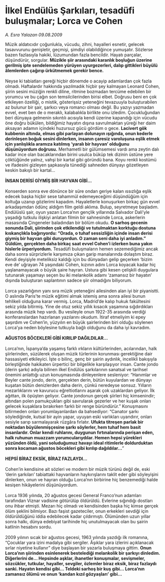 # İlkel Endülüs Şarkıları, tesadüfi buluşmalar; Lorca ve Cohen

*A. Esra Yalazan 09.08.2009*

<div class="taraf_structure_2col_1zq">
<div class="margen_n">



 <p>Müzik aldatıcıdır çoğunlukla, vücudu, zihni, hayalleri esnetir, gelecek tasavvurunu genişletir, geçmişi, şimdiyi olabildiğince yumuşatır. Sözlerse bazen fazlasıyla hakiki, lüzumundan fazla bencildir. Hayatı parçalar, düşündürür, sorgular. <b>Müzikle şiir arasındaki karanlık boşluğun üzerine gerilmiş ipte sendelemeden yürüyen uyurgezerleri, dalıp gittikleri büyülü âlemlerden çağırıp ürkütmemek gerekir bence. </b><br/><br/>Neyse ki tabiatları gereği hiçbir dönemde o acayip adamlardan çok fazla olmadı. Haftalardır hakkında yazılmadık hiçbir şey kalmayan Leonard Cohen, şiirin sesini müziğin renkli diline, ritmine bozmadan tercüme edebilen bir yorumcu ve bu çağın son temsilcilerinden birisi elbet. Doğrusu beni en çok etkileyen özelliği, o mistik, gösterişsiz yeteneğini tevazuuyla buluşturabilen az bulunur bir şair, şarkıcı veya romancı olması değil. Bu yazıyı yazmadan evvel, evet ben de o meraklı, kalabalıkla birlikte onu izledim. Çocukluğundan beri dünyaya gelmenin sıkıntılı acısıyla kendi üzerine kapandığı için vücudu öne doğru bükülen, bildiğimiz hayatın dışına savrulmaktan yüreği her daim aksayan adamın içindeki huzursuz gücü gördüm o gece. <b>Lacivert gök kubbenin altında, elmas gibi parlayan dolunayın ışığında, onun kederle derinleşen boğuk sesini dinlerken, insanın çaresiz varoluşuna eşlik etmek için yanlışlıkla aramıza katılmış ‘yaralı bir hayvan’ olduğunu düşünüyordum doğrusu.</b> Merhametli bir gülümsemesi vardı ama zeytin dalı kadar ince olan bacaklarından birini usulca büküp tek dizinin üstüne yere çöktüğünde yalnız, vahşi bir kartal gibi göründü bana. Koyu renkli kostümü ve ifadesini gizleyen şapkasıyla tünediği sahneden dünyayı gözetleyen keskin bakışlı bir kartal...   <b><br/><br/>İNSAN DERİSİ GİYMİŞ BİR HAYVAN GİBİ... </b><b> </b> <br/><br/>Konserden sonra eve dönünce bir süre ondan geriye kalan ıssızlığa eşlik edecek başka hiçbir sese tahammül edemeyeceğimi düşündüğüm için koltuğa uzanıp gözlerimi kapadım. Hayaletlerle konuşurken birkaç gün evvel arkadaşımdan ödünç aldığım film geldi aklıma. Bulup, seyretmeye başladım. Endülüslü şair, oyun yazarı Lorca’nın gençlik yıllarında Salvador Dali’yle yaşadığı tutkulu ilişkiyi anlatan filmin bir sahnesinde Lorca, askerlerin masasında Çingeneler baladından bir bölüm okudu. <b>O sarhoş gecenin sonunda Dali, şiirinden çok etkilendiği ve tutulmaktan korktuğu dostuna kıskançlıkla bağırıyordu: “Orada, o tuhaf sessizliğin içinde insan derisi giymiş bir hayvan gibi duruyordun. O zaman seni daha iyi anladım.” Güldüm, gerçekten daha birkaç saat evvel Cohen’i izlerken buna yakın hislerle ürperiyordum.</b> Tesadüfi buluşmaların hemen sezemediğimiz ancak daha sonra sürprizlerle karşımıza çıkan garip manalarında dolaştım biraz. Kendi deyişiyle meteliksiz kaldığı için bu dünyadan gelip geçerken ‘bizim eve de’ uğrayan 74 yaşındaki Cohen, kızının adını Lorca koyacak kadar hiç yaşlanamayacak o büyük şaire hayran. Ustura gibi kesen çelişkili duygulara tutunarak yaşamayı seçen bu iki melankolik adamı ‘zamansız bir hayatın’ dışında buluşturan saplantının sadece şiir olmadığını biliyorum. <br/><br/>Lorca yazarlığının yanı sıra müzik yeteneğini ailesinden alan iyi bir piyanistti. O aslında Paris’te müzik eğitimi almak istemiş ama sonra ailesi bunun tehlikeli olduğuna karar vermiş. Lorca, Madrid’de kalıp hukuk fakültesini sekiz yılda bitirmiş. Yine de otuz sekiz yıllık kısacık yaşamına sığdırdıkları arasında müzik hep vardı. Bu vesileyle onun 1922-35 arasında verdiği konferanslardan hazırlanan yazılarını okudum. İtiraf etmeliyim ki epey şaşırdım ve Cohen’in, yüzyılın en büyük şairlerinden biri olduğu söylenen Lorca’ya neden böylesine tutkuyla bağlı olduğunu da daha iyi kavradım.   <b><br/><br/>AĞUSTOS BÖCEKLERİ GİBİ KIRILIP DAĞILDILAR...</b>   <br/><br/>Lorca’nın, İspanya’da yaşamış farklı ırkların kültürlerinden, acılarından, halk şiirlerinden, süzülerek oluşan müzik türlerinin korunması gerektiğine dair hassasiyeti etkileyici. İşte o bilinç, genç bir şairin aydınlık, incelikli bakışıyla birleştiğinde hakikaten ürpertici bir bilgelikle karşılaşıyor insan. Cante jondo (derin şarkı) adıyla bilinen ilkel Endülüs şarkılarının sanatsal ve tarihsel önemini anlattığı uzun konuşmasında dinleyenlere sesleniyor: “Hanımlar ve Beyler cante jondo, derin, gerçekten derin, bütün kuyulardan ve dünyayı kuşatan bütün denizlerden daha derin, çünkü neredeyse sonsuz. Yılların mezarlıklarını ve kavurucu eğreltiotlarını aşarak çok uzaklardan geliyor. İlk ağıttan, ilk öpüşten geliyor. Cante jondonun gerçek şiirleri hiç kimsenindir; altından polen pamukçukları gibi savrularak gezerler ve her kuşak onları gelecek kuşaklara bırakırken farklı bir renge büründürür.” Konuşmasını bitirmeden onları yorumlayanlardan da bahsediyor: “Canator şarkı söylediğinde, kutsal bir ayin yapar, uyuyan eski varlıkları uyandırır, onları sesiyle sarıp sarmalayarak rüzgâra fırlatır. <b>Ufukta titreşen parlak bir noktadan büyülenmişçesine şarkı söylerler, hem tuhaf hem basit insanlardır. Onlar kendi ruhlarını, duygunun fırtınalarında perişan eden, halk ruhunun muazzam yorumcularıydılar. Hemen hepsi yürekleri yüzünden öldü, yani soluduğumuz havayı ideal ritimlerle doldurduktan sonra kocaman ağustos böcekleri gibi kırılıp dağıldılar...</b>”<b> </b><b> </b> <b><br/><br/>HEPSİ BİRAZ EKSİK, BİRAZ FAZLAYDI...</b>   <br/><br/>Cohen’in kendisine ait sözleri ve modern bir müzik türünü değil de, eski ‘derin şarkıları’ tabiattaki hayvanların haykırışlarını taklit eder gibi söyleyişini dinlerken, onun ve hayran olduğu Lorca’nın birbirine hiç benzemediği halde kesişen hikâyelerini düşünüyordum. <b></b><br/><br/>Lorca 1936 yılında, 20 ağustos gecesi General Franco’nun adamları tarafından Viznar vadisine götürülüp öldürüldü. Evlerine sığındığı dostları onu ihbar etmişti. Mezarı hiç olmadı ve kendisinden başka hiç kimse gerçek ölüm şeklini bilmiyor. Bazı faşist gazeteciler, onun erkekleri sevdiği için öldürüldüğünü iddia edebilecek kadar çıldırmıştı. Ölümünden uzun yıllar sonra halkı, dünya edebiyat tarihinde hiç unutulmayacak olan bu şairin katlinin hesabını sordu. <br/><br/>2009 yılının sıcak bir ağustos gecesi, 1963 yılında yazdığı ilk romanına, “Çocuklar yara izini madalya gibi sergiler. Âşıklar yara izlerini açıklanacak sırlar niyetine kullanır” diye başlayan bir yazarla buluşmaya gittim. <b>Onun Lorca’nın şiirinden esinlenerek bestelediği melankolik bir şarkıyı dinledim. Diğerlerini de... Hepsinde aşklar, ihanetler konuşmalar, sevişmeler, sözcükler, tutkular, hayaller, sevgiler, özlemler biraz eksik, biraz fazlaydı sanki. Hayatın kendisi gibi... Teldeki sarhoş bir kuş gibi... Lorca’nın zamansız ölümü ve onun ‘kandan kızıl gözyaşları’ gibi...</b></p>
<br/>
<br/>
<br/>



<br/>


<div id="taraf_not">
</div>

</div>


</div>
